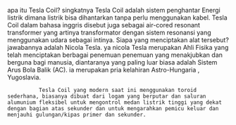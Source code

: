 apa itu Tesla Coil? singkatnya Tesla Coil adalah sistem penghantar Energi listrik dimana listrik bisa dihantarkan tanpa perlu menggunakan kabel. Tesla Coil dalam bahasa inggris disebut juga sebagai air-cored resonant transformer yang artinya transformator dengan sistem resonansi yang menggunakan udara sebagai intinya. Siapa yang menciptakan alat tersebut? jawabannya adalah Nicola Tesla. ya nicola Tesla merupakan Ahli Fisika yang telah menciptakan berbagai penemuan penemuan yang menakjubkan dan berguna bagi manusia, diantaranya yang paling luar biasa adalah Sistem Arus Bola Balik (AC). ia merupakan pria kelahiran Astro-Hungaria , Yugoslavia.

              Tesla Coil yang modern saat ini menggunakan toroid sederhana, biasanya dibuat dari logam yang berputar dan saluran alumunium fleksibel untuk mengontrol medan listrik tinggi yang dekat dengan bagian atas sekunder dan untuk mengarahkan pemicu keluar dan menjauhi gulungan/kipas primer dan sekunder.
